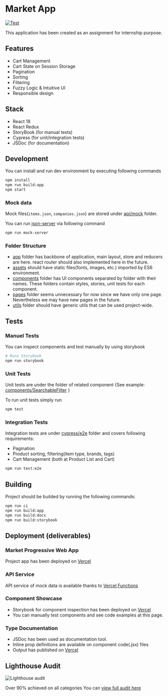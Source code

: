 # Market App

[![Test](https://github.com/alpeer/market-app/actions/workflows/test.yml/badge.svg)](https://github.com/alpeer/market-app/actions/workflows/test.yml)

This application has been created as an assignment for internship purpose.

## Features
- Cart Management
- Cart State on Session Storage
- Pagination
- Sorting
- Filtering
- Fuzzy Logic & Intuitive UI
- Responsible design
## Stack
- React 18
- React Redux
- StoryBook (for manual tests)
- Cypress (for unit/integration tests)
- JSDoc (for documentation)
## Development

You can install and run dev environment by executing following commands
```bash
npm install
npm run build:app
npm start
```
### Mock data
Mock files(`items.json`, `companies.json`) are stored under [api/mock](https://github.com/alpeer/market-app/tree/master/api/mock) folder.

You can run [json-server](https://github.com/typicode/json-server) via following command

```bash
npm run mock-server
```

### Folder Structure

- [app](https://github.com/alpeer/market-app/tree/master/src/app) folder has backbone of application, main layout, store and reducers are here. react router should also implemented here in the future.
- [assets](https://github.com/alpeer/market-app/tree/master/src/assets) should have static files(fonts, images, etc.) imported by ES6 environment.
- [components](https://github.com/alpeer/market-app/tree/master/src/components) folder has UI components separated by folder with their names. These folders contain styles, stories, unit tests for each component.
- [pages](https://github.com/alpeer/market-app/tree/master/src/pages) folder seems unnecessary for now since we have only one page. Nevertheless we may have new pages in the future.
- [utils](https://github.com/alpeer/market-app/tree/master/src/utils) folder should have generic utils that can be used project-wide.
## Tests
### Manuel Tests

You can inspect components and test manually by using storybook

```bash
# Runs Storybook
npm run storybook
```
### Unit Tests

Unit tests are under the folder of related component {See example: [components/SearchableFilter](https://github.com/alpeer/market-app/tree/master/src/components/SearchableFilter.cy.js) }

To run unit tests simply run
```bash
npm test
```

### Integration Tests

Integration tests are under [cypress/e2e](https://github.com/alpeer/market-app/tree/master/cypress/e2e/ProductsPage) folder and covers following requirements:

- Pagination
- Product sorting, filtering(item type, brands, tags) 
- Cart Management (both at Product List and Cart)

```bash
npm run test:e2e
```

## Building

Project should be builded by running the following commands:
```bash
npm run ci
npm run build:app
npm run build:docs
npm run build:storybook
```

## Deployment (deliverables)
### Market Progressive Web App
Project app has been deployed on [Vercel](https://market-app-x6dr.vercel.app/)

### API Service
API service of mock data is available thanks to [Vercel Functions](https://market-app-x6dr.vercel.app/api/items)

### Component Showcase
- Storybook for component inspection has been deployed on [Vercel](https://market-app-x6dr-h72lkgc5e-alper.vercel.app/docs/)
- You can manually test components and see code examples at this page.

### Type Documentation
- JSDoc has been used as documentation tool.
- Inline prop definitions are available on component code(.jsx) files
- Output has published on [Vercel](https://market-app-x6dr-h72lkgc5e-alper.vercel.app/definitions/global.html)

## Lighthouse Audit
![Lighthouse audit](https://user-images.githubusercontent.com/17167342/193024361-67bed3ce-943d-45c0-9618-b1b1ce60fee2.png)

Over 90% achieved on all categories You can [view full audit here](https://raw.githubusercontent.com/alpeer/market-app/master/audit.pdf)
